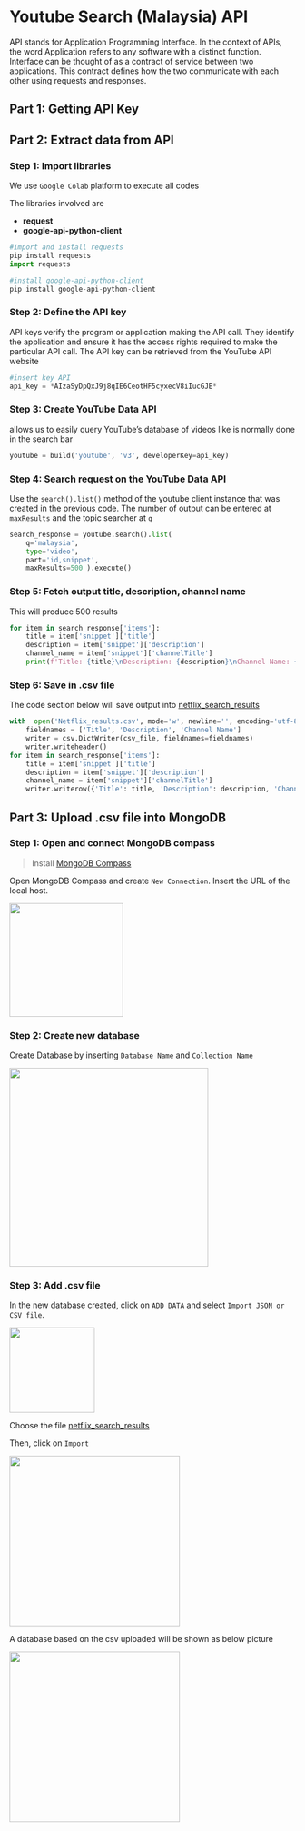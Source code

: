 
# Youtube Search (Malaysia) API
 API stands for Application Programming Interface. In the context of APIs, the word Application refers to any software with a distinct function. Interface can be thought of as a contract of service between two applications. This contract defines how the two communicate with each other using requests and responses. 

## Part 1: Getting API Key

## Part 2: Extract data from API 
### Step 1: Import libraries
We use `Google Colab` platform to execute all codes


The libraries involved are

 - **request**
 - **google-api-python-client**

```python
#import and install requests
pip install requests
import requests

#install google-api-python-client 
pip install google-api-python-client
```

### Step 2: Define the API key
API keys verify the program or application making the API call. They identify the application and ensure it has the access rights required to make the particular API call. The API key can be retrieved from the YouTube API website
```python
#insert key API
api_key = *AIzaSyDpQxJ9j8qIE6CeotHF5cyxecV8iIucGJE*
```
### Step 3: Create YouTube Data API
 allows us to easily query YouTube’s database of videos like is normally done in the search bar
```python
youtube = build('youtube', 'v3', developerKey=api_key)
```

### Step 4: Search request on the YouTube Data API 
Use the `search().list()` method of the youtube client instance that was created in the previous code. The number of output can be entered at `maxResults` and the topic searcher at `q`

```python
search_response = youtube.search().list( 
    q='malaysia', 
    type='video', 
    part='id,snippet', 
    maxResults=500 ).execute()
```

### Step 5: Fetch output title, description, channel name
This will produce 500 results
```python
for item in search_response['items']: 
    title = item['snippet']['title'] 
    description = item['snippet']['description'] 
    channel_name = item['snippet']['channelTitle'] 
    print(f'Title: {title}\nDescription: {description}\nChannel Name: {channel_name}\n')
```

### Step 6: Save in .csv file
The code section below will save output into [netflix_search_results](https://github.com/drshahizan/special-topic-data-engineering/blob/11957597cbe0d791eefc634dbe4a2b8c3b9506c3/Assignment/API/submission/CodeX/youtube_search_results.csv)
```python
with  open('Netflix_results.csv', mode='w', newline='', encoding='utf-8') as csv_file: 
    fieldnames = ['Title', 'Description', 'Channel Name'] 
    writer = csv.DictWriter(csv_file, fieldnames=fieldnames) 
    writer.writeheader() 
for item in search_response['items']:
    title = item['snippet']['title'] 
    description = item['snippet']['description'] 
    channel_name = item['snippet']['channelTitle'] 
    writer.writerow({'Title': title, 'Description': description, 'Channel Name': channel_name})
```

## Part 3: Upload .csv file into MongoDB 
### Step 1: Open and connect MongoDB compass
> Install [MongoDB Compass](https://www.mongodb.com/try/download/shell) 

Open MongoDB Compass and create `New Connection`. Insert the URL of the local host.

<img height='200px' src='https://user-images.githubusercontent.com/96984290/230783928-1fe10a85-dd6e-43b2-8397-a29c0f03658d.jpg'/>


### Step 2: Create new database
Create Database by inserting `Database Name` and `Collection Name` 

<img height='350px' src='https://user-images.githubusercontent.com/96984290/230783967-e43ebd9a-7e2d-4296-8231-5249137b2dde.jpg'/>

### Step 3: Add .csv file
In the new database created, click on `ADD DATA` and select `Import JSON or CSV file`.

<img height='150px' src='https://user-images.githubusercontent.com/96984290/230783986-27fef5d2-81b6-4ce2-8858-4f5fd721b4d1.jpg'/>


Choose the file [netflix_search_results](https://github.com/drshahizan/special-topic-data-engineering/blob/11957597cbe0d791eefc634dbe4a2b8c3b9506c3/Assignment/API/submission/CodeX/youtube_search_results.csv) 

Then, click on `Import`

<img height='300px' src='https://user-images.githubusercontent.com/96984290/230784004-63817cab-f6f0-451f-bd8f-7088bb2a6e3f.jpg'/>

A database based on the csv uploaded will be shown as below picture

<img height='300px' src='https://user-images.githubusercontent.com/96984290/230784034-2d26ea95-b369-47c2-8a21-635f9cc0689b.jpg'/>





